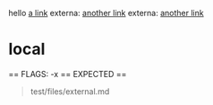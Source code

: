 hello [a link](#local)
externa: [another link](http://999.999.999.999)
externa: [another link](https://999.999.999.999)

# local

== FLAGS: -x
== EXPECTED ==
> test/files/external.md
